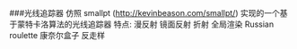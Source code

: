 ###光线追踪器
	仿照 smallpt (http://kevinbeason.com/smallpt/) 实现的一个基于蒙特卡洛算法的光线追踪器
	特点:	
		漫反射
		镜面反射
		折射
		全局渲染
		Russian roulette
		康奈尔盒子
		反走样
